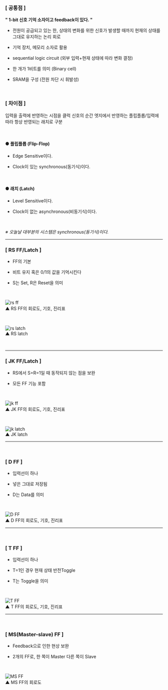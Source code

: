 ### [ 공통점 ]

**" 1-bit 신호 기억 소자이고 feedback이 있다. "**


- 전원이 공급되고 있는 한, 상태의 변화를 위한 신호가 발생할 때까지 현재의 상태를 그대로 유지하는 논리 회로  

- 기억 장치, 메모리 소자로 활용  

- sequential logic circuit (외부 입력+현재 상태에 따라 변화 결정)  

- 한 개가 1비트를 의미 (Binary cell)  

- SRAM을 구성 (전원 차단 시 휘발성)  

<Br>

### [ 차이점 ]

입력을 출력에 반영하는 시점을 클럭 신호의 순간 엣지에서 반영하는 플립플롭/입력에 따라 항상 반영되는 래치로 구분

​
#### ● 플립플롭 (Flip-Flop)

- Edge Sensitive이다.  

- Clock이 있는 synchronous(동기식)이다.

<Br>

#### ● 래치 (Latch)
- Level Sensitive이다.  

- Clock이 없는 asynchronous(비동기식)이다.

 <br>

*※ 오늘날 대부분의 시스템은 synchronous(동기식)이다.*

---

### [ RS FF/Latch ]

-  FF의 기본  

-  비트 유지 혹은 0/1의 값을 기억시킨다  

-  S는 Set, R은 Reset을 의미  

<br>

![rs ff](https://postfiles.pstatic.net/MjAyMjA2MjRfMTkz/MDAxNjU2MDAzNDM0NzE2.51sNEBquYUCE_KAjVuh5tA9sfjLMmgpIXgPcrf0maV0g.f_HHFDfdxxCG_NqaWDqTY6j7D6d5FJZ-84zFL4vroWIg.PNG.wndgndi/SE-e53a3443-2ad0-4929-a5b2-6a547b4b50ac.png?type=w773)  
▲ RS FF의 회로도, 기호, 진리표

<br>

![rs latch](https://postfiles.pstatic.net/MjAyMjA2MjRfMTI1/MDAxNjU2MDAzMDcwMzQ4.k74hHzGV25je1APEuVcKBl5fGQyM7Ek7-RJbtoAHRAwg.TiUqOMRSvvf-LJW4Pc3sqfYPAA8vyENIUN0_SPIFE8wg.PNG.wndgndi/image.png?type=w773)  
▲ RS latch

<br>

---

### [ JK FF/Latch ]

-  RS에서 S=R=1일 때 동작되지 않는 점을 보완  

-  모든 FF 기능 포함  

<br>

![jk ff](https://postfiles.pstatic.net/MjAyMjA2MjRfMjQw/MDAxNjU2MDAzMjczNjU1.WBrT_XxHxm2Wcnuou9Z7sC3kWPMzx1Y3AWSv6eUgGeUg.BSfO1m1Ajbk3nd3223jnZI-w1QMzdtb21IrdGV_tArAg.PNG.wndgndi/image.png?type=w773)  
▲ JK FF의 회로도, 기호, 진리표

<br>

![jk latch](https://postfiles.pstatic.net/MjAyMjA2MjRfOTIg/MDAxNjU2MDAzMjk2MDY5.AuG39CjO5NxlBTHRYCUECZ9yJAaGQFfpB6EUwkFaN50g.3JsCXJCDjcYuhmx9mnTEHcxQlsucCLkmHRWTpod5gOEg.PNG.wndgndi/image.png?type=w773)   
▲ JK latch

---

<br>

### [ D FF ]

-  입력선이 하나  

-  넣은 그대로 저장됨   

-  D는 Data를 의미   

<br>

![D FF](https://postfiles.pstatic.net/MjAyMjA2MjRfNCAg/MDAxNjU2MDAzMzE5NjQw.kTm6rhp6VphBuyX3vimK4CI9uxw3c44jVvCZkQyZz_Ag.0CbHzc5ck0WyKQpEJJpXgsrE7IbPoyEbfesTtgTF3Rgg.PNG.wndgndi/image.png?type=w773)   
▲ D FF의 회로도, 기호, 진리표

---

<br>

### [ T FF ]

-  입력선이 하나   

-  T=1인 경우 현재 상태 반전Toggle   

-  T는 Toggle을 의미   

<br>

![T FF](https://postfiles.pstatic.net/MjAyMjA2MjRfNzQg/MDAxNjU2MDAzMzUyMTE4.c7SoOUG-3cgoFyaPMLwq-36dnjijXfq0MG4b-N1lVLIg.OHsm7hz9fw9sBsc1fwY1dDp4XzRGC2UjYv0sIK_5uDog.PNG.wndgndi/image.png?type=w773)   
▲ T FF의 회로도, 기호, 진리표

---

​<br>

### [ MS(Master-slave) FF ]

-  Feedback으로 인한 현상 보완   

-  2개의 FF로, 한 쪽이 Master 다른 쪽이 Slave   

<Br>

![MS FF](https://postfiles.pstatic.net/MjAyMjA2MjRfMzgg/MDAxNjU2MDAzMzc1OTYy.E_1UOdLqgUna13raoiDXu3L0I807hwELHtNknR_85Ucg.Ayd47OWGKVqO42UNo3_65-ER8kI8uuxYFvVDqcrABvgg.PNG.wndgndi/image.png?type=w773)   
▲ MS FF의 회로도
